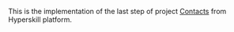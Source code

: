 This is the implementation of the last step of project [Contacts](https://hyperskill.org/projects/43?track=1) from Hyperskill platform.